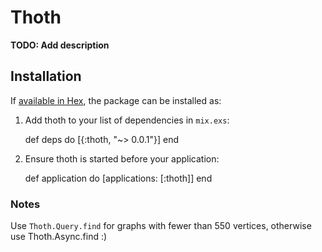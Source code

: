 # Thoth

**TODO: Add description**

## Installation

If [available in Hex](https://hex.pm/docs/publish), the package can be installed as:

  1. Add thoth to your list of dependencies in `mix.exs`:

        def deps do
          [{:thoth, "~> 0.0.1"}]
        end

  2. Ensure thoth is started before your application:

        def application do
          [applications: [:thoth]]
        end

### Notes

Use `Thoth.Query.find` for graphs with fewer than 550 vertices, otherwise use Thoth.Async.find :)
